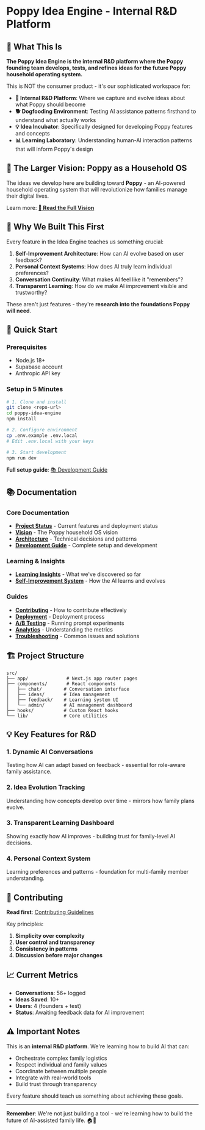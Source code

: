 # Poppy Idea Engine - Internal R&D Platform

## 🎯 What This Is

**The Poppy Idea Engine is the internal R&D platform where the Poppy founding team develops, tests, and refines ideas for the future Poppy household operating system.**

This is NOT the consumer product - it's our sophisticated workspace for:

- **🧪 Internal R&D Platform**: Where we capture and evolve ideas about what Poppy should become
- **🐕 Dogfooding Environment**: Testing AI assistance patterns firsthand to understand what actually works
- **💡 Idea Incubator**: Specifically designed for developing Poppy features and concepts
- **📊 Learning Laboratory**: Understanding human-AI interaction patterns that will inform Poppy's design

## 🚀 The Larger Vision: Poppy as a Household OS

The ideas we develop here are building toward **Poppy** - an AI-powered household operating system that will revolutionize how families manage their digital lives. 

Learn more: [**📖 Read the Full Vision**](./docs/VISION.md)

## 🔬 Why We Built This First

Every feature in the Idea Engine teaches us something crucial:

1. **Self-Improvement Architecture**: How can AI evolve based on user feedback?
2. **Personal Context Systems**: How does AI truly learn individual preferences?
3. **Conversation Continuity**: What makes AI feel like it "remembers"?
4. **Transparent Learning**: How do we make AI improvement visible and trustworthy?

These aren't just features - they're **research into the foundations Poppy will need**.

## 🚀 Quick Start

### Prerequisites
- Node.js 18+
- Supabase account
- Anthropic API key

### Setup in 5 Minutes

```bash
# 1. Clone and install
git clone <repo-url>
cd poppy-idea-engine
npm install

# 2. Configure environment
cp .env.example .env.local
# Edit .env.local with your keys

# 3. Start development
npm run dev
```

**Full setup guide**: [📚 Development Guide](./docs/DEVELOPMENT_GUIDE.md)

## 📚 Documentation

### Core Documentation
- **[Project Status](./docs/PROJECT_STATUS.md)** - Current features and deployment status
- **[Vision](./docs/VISION.md)** - The Poppy household OS vision
- **[Architecture](./docs/ARCHITECTURE.md)** - Technical decisions and patterns
- **[Development Guide](./docs/DEVELOPMENT_GUIDE.md)** - Complete setup and development

### Learning & Insights
- **[Learning Insights](./docs/LEARNING_INSIGHTS.md)** - What we've discovered so far
- **[Self-Improvement System](./docs/SELF_IMPROVEMENT_SYSTEM.md)** - How the AI learns and evolves

### Guides
- **[Contributing](./CONTRIBUTING.md)** - How to contribute effectively
- **[Deployment](./docs/guides/DEPLOYMENT.md)** - Deployment process
- **[A/B Testing](./docs/guides/AB_TESTING.md)** - Running prompt experiments
- **[Analytics](./docs/guides/ANALYTICS.md)** - Understanding the metrics
- **[Troubleshooting](./docs/guides/troubleshooting/)** - Common issues and solutions

## 🏗 Project Structure

```
src/
├── app/              # Next.js app router pages
├── components/       # React components
│   ├── chat/        # Conversation interface
│   ├── ideas/       # Idea management
│   ├── feedback/    # Learning system UI
│   └── admin/       # AI management dashboard
├── hooks/           # Custom React hooks
└── lib/             # Core utilities
```

## 💡 Key Features for R&D

### 1. Dynamic AI Conversations
Testing how AI can adapt based on feedback - essential for role-aware family assistance.

### 2. Idea Evolution Tracking
Understanding how concepts develop over time - mirrors how family plans evolve.

### 3. Transparent Learning Dashboard
Showing exactly how AI improves - building trust for family-level AI decisions.

### 4. Personal Context System
Learning preferences and patterns - foundation for multi-family member understanding.

## 🤝 Contributing

**Read first**: [Contributing Guidelines](./CONTRIBUTING.md)

Key principles:
1. **Simplicity over complexity**
2. **User control and transparency**
3. **Consistency in patterns**
4. **Discussion before major changes**

## 📈 Current Metrics

- **Conversations**: 56+ logged
- **Ideas Saved**: 10+ 
- **Users**: 4 (founders + test)
- **Status**: Awaiting feedback data for AI improvement

## ⚠️ Important Notes

This is an **internal R&D platform**. We're learning how to build AI that can:
- Orchestrate complex family logistics
- Respect individual and family values
- Coordinate between multiple people
- Integrate with real-world tools
- Build trust through transparency

Every feature should teach us something about achieving these goals.

---

**Remember**: We're not just building a tool - we're learning how to build the future of AI-assisted family life. 🏠🤖